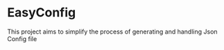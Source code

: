 # EasyConfig
This project aims to simplify the process of generating and handling Json Config file 
